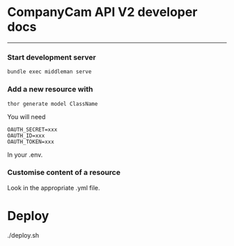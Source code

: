 # CompanyCam API V2 developer docs
--------

### Start development server
`bundle exec middleman serve`

### Add a new resource with

`thor generate model ClassName`

You will need
```
OAUTH_SECRET=xxx
OAUTH_ID=xxx
OAUTH_TOKEN=xxx
```

In your .env.

### Customise content of a resource

Look in the appropriate .yml file.

# Deploy

./deploy.sh
